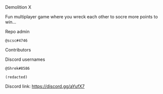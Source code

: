 Demolition X

Fun multiplayer game where you wreck each other to socre more points to win...

Repo admin

    @scsc#4746

Contributors

Discord usernames

    @Shrek#8586

    (redacted)

Discord link: https://discord.gg/aYufX7
